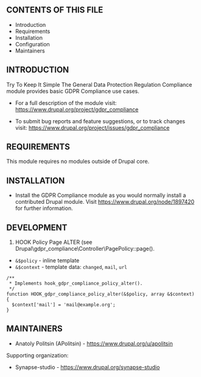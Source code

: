 CONTENTS OF THIS FILE
---------------------

 * Introduction
 * Requirements
 * Installation
 * Configuration
 * Maintainers


INTRODUCTION
------------

Try To Keep It Simple
The General Data Protection Regulation Compliance module provides
basic GDPR Compliance use cases.

 * For a full description of the module visit:
   https://www.drupal.org/project/gdpr_compliance

 * To submit bug reports and feature suggestions, or to track changes visit:
   https://www.drupal.org/project/issues/gdpr_compliance


REQUIREMENTS
------------

This module requires no modules outside of Drupal core.


INSTALLATION
------------

 * Install the GDPR Compliance module as you would normally install
   a contributed  Drupal module. Visit https://www.drupal.org/node/1897420
   for further information.


DEVELOPMENT
-------------
1. HOOK Policy Page ALTER (see Drupal\gdpr_compliance\Controller\PagePolicy::page().
 * `&$policy` - inline template
 * `&$context` - template data: `changed`, `mail`, `url`

```
/**
 * Implements hook_gdpr_compliance_policy_alter().
 */
function HOOK_gdpr_compliance_policy_alter(&$policy, array &$context) {
  $context['mail'] = 'mail@example.org';
}

```


MAINTAINERS
-----------

 * Anatoly Politsin (APolitsin) - https://www.drupal.org/u/apolitsin

Supporting organization:

 * Synapse-studio - https://www.drupal.org/synapse-studio
